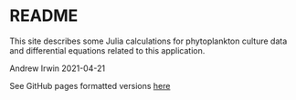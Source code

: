 # README

This site describes some Julia calculations for phytoplankton culture data and differential equations related to this application.

Andrew Irwin
2021-04-21

See GitHub pages formatted versions [here](https://marine-microbial-macroecology.github.io/ode-parameter-estimation/)